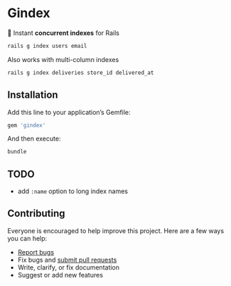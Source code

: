 # Gindex

:dash: Instant **concurrent indexes** for Rails

```ruby
rails g index users email
```

Also works with multi-column indexes

```ruby
rails g index deliveries store_id delivered_at
```

## Installation

Add this line to your application’s Gemfile:

```ruby
gem 'gindex'
```

And then execute:

```sh
bundle
```

## TODO

- add `:name` option to long index names

## Contributing

Everyone is encouraged to help improve this project. Here are a few ways you can help:

- [Report bugs](https://github.com/ankane/gindex/issues)
- Fix bugs and [submit pull requests](https://github.com/ankane/gindex/pulls)
- Write, clarify, or fix documentation
- Suggest or add new features
